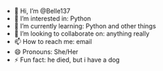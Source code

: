 - 👋 Hi, I’m @Belle137
- 👀 I’m interested in: Python 
- 🌱 I’m currently learning: Python and other things 
- 💞️ I’m looking to collaborate on: anything really 
- 📫 How to reach me: email 
- 😄 Pronouns: She/Her
- ⚡ Fun fact: he died, but i have a dog

<!---
Belle137/Belle137 is a ✨ special ✨ repository because its `README.md` (this file) appears on your GitHub profile.
You can click the Preview link to take a look at your changes.
--->
